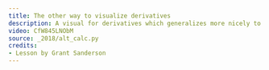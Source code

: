 ```yaml
---
title: The other way to visualize derivatives
description: A visual for derivatives which generalizes more nicely to topics beyond calculus.  Thinking of a function as a transformation, the derivative measure how much that function locally stretches or squishes a given region.
video: CfW845LNObM
source: _2018/alt_calc.py
credits:
- Lesson by Grant Sanderson
---
```

